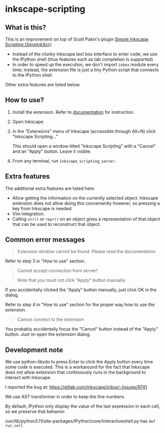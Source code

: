 # inkscape-scripting

## What is this?

This is an improvement on top of Scott Pakin's plugin [Simple Inkscape Scripting (SimpInkScr)](https://github.com/spakin/SimpInkScr):

* Instead of the clunky Inkscape text box interface to enter code, we use the IPython shell (thus features such as tab completion is supported)
* In order to speed up the execution, we don't import `inkex` module every time; instead, the extension file is just a tiny Python script that connects to the IPython shell.

Other extra features are listed below.

## How to use?

1. Install the extension. Refer to [documentation](https://inkscape.org/gallery/=extension/) for instruction.
2. Open Inkscape.
3. In the "Extensions" menu of Inkscape (accessible through Alt+N) click "Inkscape Scripting..."

    This should open a window titled "Inkscape Scripting" with a "Cancel" and an "Apply" button. Leave it visible.

4. From any terminal, run `inkscape_scripting_server`.

## Extra features

The additional extra features are listed here.

* Allow getting the information on the currently selected object. Inkscape extension does not allow doing this conveniently however, so pressing a key from Inkscape is needed.
* Vim integration.
* Calling `str()` or `repr()` on an object gives a representation of that object that can be used to reconstruct that object.

## Common error messages

> Extension window cannot be found. Please read the documentation.

Refer to step 3 in "How to use" section.

> Cannot accept connection from server!
>
> Note that you must not click "Apply" button manually.

If you accidentally clicked the "Apply" button manually, just click OK in the dialog.

Refer to step 4 in "How to use" section for the proper way how to use the extension.

> Cannot connect to the extension

You probably accidentally focus the "Cancel" button instead of the "Apply" button. Just re-open the extension dialog.

## Development note

We use python-libxdo to press Enter to click the Apply button every time some code is executed.
This is a workaround for the fact that Inkscape does not allow extension that continuously runs in the background to interact with Inkscape.

I reported the bug at: https://gitlab.com/inkscape/inbox/-/issues/9741

We use AST transformer in order to keep the line numbers.

By default, IPython only display the value of the last expression in each cell, so we preserve that behavior.

/usr/lib/python3.11/site-packages/IPython/core/interactiveshell.py
has `def run_cell`

